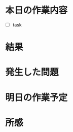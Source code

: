 <!-- Templates/プロジェクト/日報/YYYY/MM/DD/t_ishibashi:title -->

# 本日の作業内容

- [ ] task

# 結果



# 発生した問題



# 明日の作業予定



# 所感



